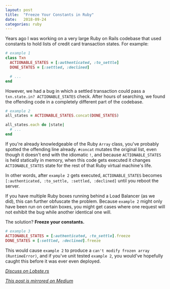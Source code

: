 ```yaml
---
layout: post
title:  "Freeze Your Constants in Ruby"
date:   2018-09-24
categories: ruby
---
```




Years ago I was working on a very large Ruby on Rails codebase that used
constants to hold lists of credit card transaction states. For example:

```ruby
# example 1
class Txn
  ACTIONABLE_STATES = [:authenticated, :to_settle]
  DONE_STATES = [:settled, :declined]

  # ...
end
```

However, we had a bug in which a settled transaction could pass a `txn.state.in? ACTIONABLE_STATES`
check. After hours of searching, we found the offending code in a completely different part of the
codebase.

```ruby
# example 2
all_states = ACTIONABLE_STATES.concat(DONE_STATES)

all_states.each do |state|
  # ...
end
```

If you're already knowledgeable of the Ruby `Array` class, you've probably spotted the offending line already.
`#concat` mutates the original list, even though it doesn't end with the idiomatic `!`, and because
`ACTIONABLE_STATES` is held statically in memory, when this code gets executed it changes
`ACTIONABLE_STATES` state for the rest of that Ruby virtual machine's life.

In other words, after `example 2` gets executed, `ACTIONABLE_STATES` becomes
`[:authenticated, :to_settle, :settled, :declined]` until you reboot the server.

If you have multiple Ruby boxes running behind a Load Balancer (as we did), this can further obfuscate
the problem. Because `example 2` might only have been run on certain boxes, you might get cases where one
request will not exhibit the bug while another identical one will.

The solution? **Freeze your constants.**

```ruby
# example 3
ACTIONABLE_STATES = [:authenticated, :to_settle].freeze
DONE_STATES = [:settled, :declined].freeze
```

This would cause `example 2` to produce a `can't modify frozen array (RuntimeError)`, and if you've unit tested
`example 2`, you would've hopefully caught this before it was ever even deployed.

_[Discuss on Lobste.rs](https://lobste.rs/s/9bxh5m/freeze_your_constants_ruby)_

_[This post is mirrored on Medium](https://medium.com/kinetic-dial/freeze-your-constants-in-ruby-49e3238c19ef)_
